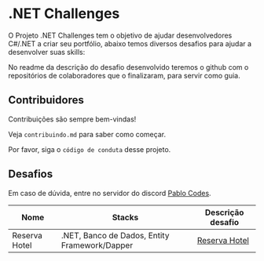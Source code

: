 
# .NET Challenges 

O Projeto .NET Challenges tem o objetivo de ajudar desenvolvedores C#/.NET a criar seu portfólio, abaixo temos diversos desafios para ajudar a desenvolver suas skills:

No readme da descrição do desafio desenvolvido teremos o github com o repositórios de colaboradores que o finalizaram, para servir como guia.



## Contribuidores

Contribuições são sempre bem-vindas!

Veja `contribuindo.md` para saber como começar.

Por favor, siga o `código de conduta` desse projeto.
## Desafios

Em caso de dúvida, entre no servidor do discord [Pablo Codes](https://discord.gg/zkW3QNcdPw).

| Nome  | Stacks | Descrição desafio |
| ------------- | ------------- | ------------- |
| Reserva Hotel  | .NET, Banco de Dados, Entity Framework/Dapper  |[Reserva Hotel](https://choosealicense.com/licenses/mit/) |





